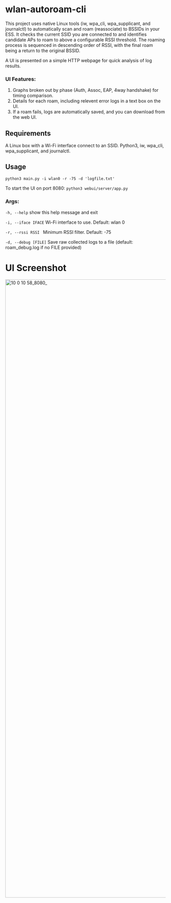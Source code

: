 # wlan-autoroam-cli
This project uses native Linux tools (iw, wpa_cli, wpa_supplicant, and journalctl) to automatically scan and roam (reassociate) to BSSIDs in your ESS. It checks the current SSID you are connected to and identifies candidate APs to roam to above a configurable RSSI threshold. The roaming process is sequenced in descending order of RSSI, with the final roam being a return to the original BSSID.

A UI is presented on a simple HTTP webpage for quick analysis of log results.

### UI Features:
1. Graphs broken out by phase (Auth, Assoc, EAP, 4way handshake) for timing comparison.
2. Details for each roam, including relevent error logs in a text box on the UI.
3. If a roam fails, logs are automatically saved, and you can download from the web UI.


## Requirements
A Linux box with a Wi-Fi interface connect to an SSID. Python3, iw, wpa_cli, wpa_supplicant, and journalctl.

## Usage
 `python3 main.py -i wlan0 -r -75 -d 'logfile.txt'`
 
 To start the UI on port 8080: `python3 webui/server/app.py `
 
 ### Args:
 
  `-h, --help`          show this help message and exit
  
  `-i, --iface IFACE`   Wi-Fi interface to use. Default: wlan 0
  
  `-r, --rssi RSSI `    Minimum RSSI filter. Default: -75
  
  `-d, --debug [FILE]`  Save raw collected logs to a file (default: roam_debug.log if no FILE provided)

# UI Screenshot
<img width="1273" height="1941" alt="10 0 10 58_8080_" src="https://github.com/user-attachments/assets/0726a00a-36b5-4059-9b5c-e587fb4d2ed9" />

